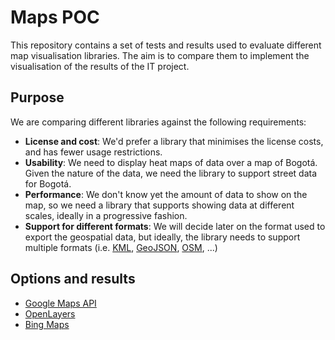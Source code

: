 # Maps POC

This repository contains a set of tests and results used to evaluate different map visualisation libraries. The aim is to compare them to implement the visualisation of the results of the IT project.

## Purpose

We are comparing different libraries against the following requirements:

- **License and cost**: We'd prefer a library that minimises the license costs, and has fewer usage restrictions.
- **Usability**: We need to display heat maps of data over a map of Bogotá. Given the nature of the data, we need the library to support street data for Bogotá.
- **Performance**: We don't know yet the amount of data to show on the map, so we need a library that supports showing data at different scales, ideally in a progressive fashion.
- **Support for different formats**: We will decide later on the format used to export the geospatial data, but ideally, the library needs to support multiple formats (i.e. [KML](https://www.ogc.org/standard/kml/), [GeoJSON](https://geojson.org/), [OSM](https://wiki.openstreetmap.org/wiki/OSM_file_formats), ...)

## Options and results

- [Google Maps API](googlemaps/)
- [OpenLayers](openlayers/)
- [Bing Maps](bingmaps/)
